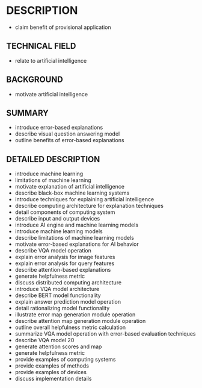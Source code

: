 # DESCRIPTION

- claim benefit of provisional application

## TECHNICAL FIELD

- relate to artificial intelligence

## BACKGROUND

- motivate artificial intelligence

## SUMMARY

- introduce error-based explanations
- describe visual question answering model
- outline benefits of error-based explanations

## DETAILED DESCRIPTION

- introduce machine learning
- limitations of machine learning
- motivate explanation of artificial intelligence
- describe black-box machine learning systems
- introduce techniques for explaining artificial intelligence
- describe computing architecture for explanation techniques
- detail components of computing system
- describe input and output devices
- introduce AI engine and machine learning models
- introduce machine learning models
- describe limitations of machine learning models
- motivate error-based explanations for AI behavior
- describe VQA model operation
- explain error analysis for image features
- explain error analysis for query features
- describe attention-based explanations
- generate helpfulness metric
- discuss distributed computing architecture
- introduce VQA model architecture
- describe BERT model functionality
- explain answer prediction model operation
- detail rationalizing model functionality
- illustrate error map generation module operation
- describe attention map generation module operation
- outline overall helpfulness metric calculation
- summarize VQA model operation with error-based evaluation techniques
- describe VQA model 20
- generate attention scores and map
- generate helpfulness metric
- provide examples of computing systems
- provide examples of methods
- provide examples of devices
- discuss implementation details

